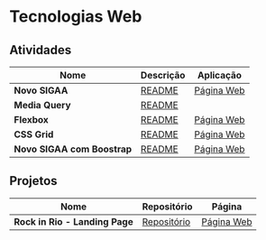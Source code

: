 # Tecnologias Web

## Atividades
| Nome | Descrição | Aplicação |
| ---- | --------- | --------- |
| **Novo SIGAA** | [README](/assignments/novo_sigaa/README.md) | [Página Web](https://izaias.me/tecnologias-web/assignments/novo_sigaa/) | 
| **Media Query** | [README](/assignments/media-query/README.md) | |
| **Flexbox** | [README](/assignments/flexbox/README.md) | [Página Web](https://izaias.me/tecnologias-web/assignments/flexbox) |
| **CSS Grid** | [README](/assignments/css-grid/README.md) | [Página Web](https://izaias.me/tecnologias-web/assignments/css-grid) |
| **Novo SIGAA com Boostrap** | [README](/assignments/novo-sigaa-bootstrap/README.md) | [Página Web](https://izaias.me/tecnologias-web/assignments/novo-sigaa-bootstrap/) |

## Projetos
| Nome | Repositório | Página |
| ---- | ----------- | ------ |
| **Rock in Rio - Landing Page** | [Repositório](https://github.com/izaiasmachado/rock-in-rio-landing-page) | [Página Web](https://izaias.me/rock-in-rio-landing-page/)
